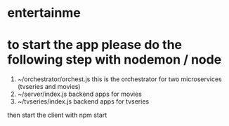 # entertainme
# to start the app please do the following step with nodemon / node
1. ~/orchestrator/orchest.js
   this is the orchestrator for two microservices (tvseries and movies)
2. ~/server/index.js
   backend apps for movies
3. ~/tvseries/index.js
   backend apps for tvseries

then start the client with npm start


